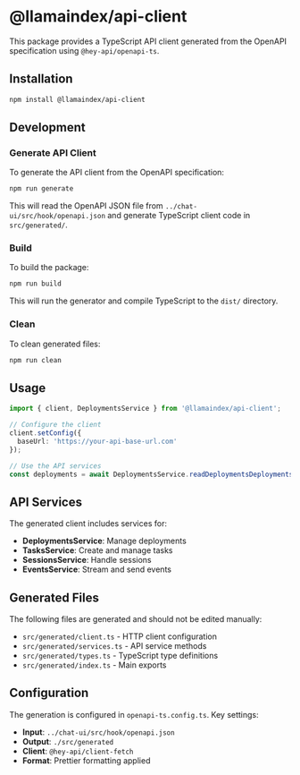 # @llamaindex/api-client

This package provides a TypeScript API client generated from the OpenAPI specification using `@hey-api/openapi-ts`.

## Installation

```bash
npm install @llamaindex/api-client
```

## Development

### Generate API Client

To generate the API client from the OpenAPI specification:

```bash
npm run generate
```

This will read the OpenAPI JSON file from `../chat-ui/src/hook/openapi.json` and generate TypeScript client code in `src/generated/`.

### Build

To build the package:

```bash
npm run build
```

This will run the generator and compile TypeScript to the `dist/` directory.

### Clean

To clean generated files:

```bash
npm run clean
```

## Usage

```typescript
import { client, DeploymentsService } from '@llamaindex/api-client';

// Configure the client
client.setConfig({
  baseUrl: 'https://your-api-base-url.com'
});

// Use the API services
const deployments = await DeploymentsService.readDeploymentsDeploymentsGet();
```

## API Services

The generated client includes services for:

- **DeploymentsService**: Manage deployments
- **TasksService**: Create and manage tasks
- **SessionsService**: Handle sessions
- **EventsService**: Stream and send events

## Generated Files

The following files are generated and should not be edited manually:

- `src/generated/client.ts` - HTTP client configuration
- `src/generated/services.ts` - API service methods
- `src/generated/types.ts` - TypeScript type definitions
- `src/generated/index.ts` - Main exports

## Configuration

The generation is configured in `openapi-ts.config.ts`. Key settings:

- **Input**: `../chat-ui/src/hook/openapi.json`
- **Output**: `./src/generated`
- **Client**: `@hey-api/client-fetch`
- **Format**: Prettier formatting applied 